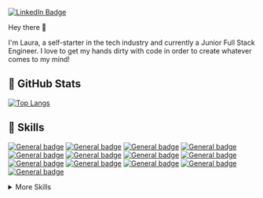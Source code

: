 [![LinkedIn Badge](https://img.shields.io/badge/LinkedIn-Profile-informational?style=flat&logo=linkedin&logoColor=white&color=0D76A8)](https://www.linkedin.com/in/laura-schiavulli/)


Hey there 👋

I'm Laura, a self-starter in the tech industry and currently a Junior Full Stack Engineer.
I love to get my hands dirty with code in order to create whatever comes to my mind!

## 📝 GitHub Stats
[![Top Langs](https://github-readme-stats.vercel.app/api/top-langs/?username=laura96671&layout=compact&theme=dracula)](https://github.com/laura96671/github-readme-stats)

## 💼 Skills
[![General badge](https://img.shields.io/badge/Code-Python-informational?logo=python&logoColor=fff&style=flat>)](https://shields.io/)
[![General badge](https://img.shields.io/badge/Code-Django-informational?logo=django&logoColor=fff&style=flat>)](https://shields.io/)
[![General badge](https://img.shields.io/badge/Code-JavaScript-informational?logo=javascript&logoColor=fff&style=flat>)](https://shields.io/)
[![General badge](https://img.shields.io/badge/Code-ReactJS-informational?logo=react&logoColor=fff&style=flat>)](https://shields.io/)
[![General badge](https://img.shields.io/badge/Code-ReactNative-informational?logo=react&logoColor=fff&style=flat>)](https://shields.io/)
[![General badge](https://img.shields.io/badge/Code-NodeJs-informational?logo=nodejs&logoColor=fff&style=flat>)](https://shields.io/)
[![General badge](https://img.shields.io/badge/Code-Redux-informational?logo=redux&logoColor=fff&style=flat>)](https://shields.io/)
[![General badge](https://img.shields.io/badge/Code-Java-informational?logo=java&logoColor=fff&style=flat>)](https://shields.io/)
[![General badge](https://img.shields.io/badge/Code-Spring-informational?logo=spring&logoColor=fff&style=flat>)](https://shields.io/)
[![General badge](https://img.shields.io/badge/Code-Hibernate-informational?logo=hibernate&logoColor=fff&style=flat>)](https://shields.io/)
[![General badge](https://img.shields.io/badge/Code-GraphQL-informational?logo=graphql&logoColor=fff&style=flat>)](https://shields.io/)
[![General badge](https://img.shields.io/badge/Code-MySQL-informational?logo=mysql&logoColor=fff&style=flat>)](https://shields.io/)
[![General badge](https://img.shields.io/badge/Code-PostgreSQL-informational?logo=postgresql&logoColor=fff&style=flat>)](https://shields.io/)

<details>
<summary>More Skills</summary>

<br />[![General badge](https://img.shields.io/badge/Style-CSS-informational?logo=css&logoColor=fff&style=flat>)](https://shields.io/)
[![General badge](https://img.shields.io/badge/Style-Bootstrap-informational?logo=bootstrap&logoColor=fff&style=flat>)](https://shields.io/)
[![General badge](https://img.shields.io/badge/Style-Bulma-informational?logo=bulma&logoColor=fff&style=flat>)](https://shields.io/)
  
<br />[![General badge](https://img.shields.io/badge/Tools-Docker-informational?logo=docker&logoColor=fff&style=flat>)](https://shields.io/)
[![General badge](https://img.shields.io/badge/Tools-AWS-informational?logo=aws&logoColor=fff&style=flat>)](https://shields.io/)
[![General badge](https://img.shields.io/badge/Tools-GitHub-informational?logo=github&logoColor=fff&style=flat>)](https://shields.io/)
[![General badge](https://img.shields.io/badge/Tools-GitLab-informational?logo=gitlab&logoColor=fff&style=flat>)](https://shields.io/)

</details>
